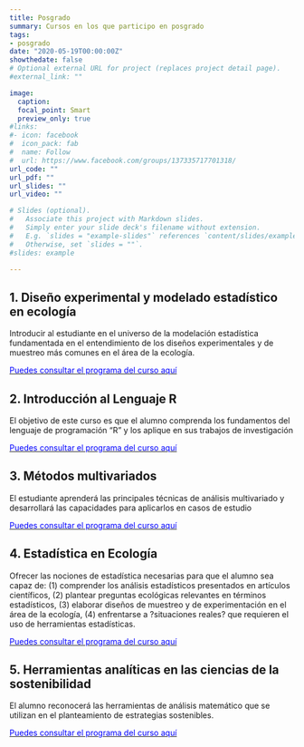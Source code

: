 ```yaml
---
title: Posgrado
summary: Cursos en los que participo en posgrado
tags:
- posgrado
date: "2020-05-19T00:00:00Z"
showthedate: false
# Optional external URL for project (replaces project detail page).
#external_link: ""

image:
  caption: 
  focal_point: Smart
  preview_only: true
#links:
#- icon: facebook
#  icon_pack: fab
#  name: Follow
#  url: https://www.facebook.com/groups/137335717701318/
url_code: ""
url_pdf: ""
url_slides: ""
url_video: ""

# Slides (optional).
#   Associate this project with Markdown slides.
#   Simply enter your slide deck's filename without extension.
#   E.g. `slides = "example-slides"` references `content/slides/example-slides.md`.
#   Otherwise, set `slides = ""`.
#slides: example

---
```



## 1. Diseño experimental y modelado estadístico en ecología

Introducir al estudiante en el universo de la modelación estadística fundamentada en el entendimiento de los diseños
experimentales y de muestreo más comunes en el área de la ecología.

 [<span style="color:blue">Puedes consultar el programa del curso aquí</span>](http://pcbiol.posgrado.unam.mx/programas_cursos/2020-1/dise%C3%B1o_experimental_y_modelado_estadistico_en_ecologia.pdf)

## 2. Introducción al Lenguaje R

El objetivo de este curso es que el alumno comprenda los fundamentos del lenguaje de programación “R” y los aplique en sus trabajos de investigación
 
 [<span style="color:blue">Puedes consultar el programa del curso aquí</span>](http://pcbiol.posgrado.unam.mx/programas_cursos/2020-2/introduccion_al_lenguaje__r.pdf)

##  3. Métodos multivariados

El estudiante aprenderá las principales técnicas de análisis multivariado y desarrollará las capacidades
para aplicarlos en casos de estudio

 [<span style="color:blue">Puedes consultar el programa del curso aquí</span>](http://pcbiol.posgrado.unam.mx/programas_cursos/2018-2/introduccion_al_estudio_de_los_metodos_multivariados.pdf)

## 4. Estadística en Ecología

Ofrecer las nociones de estadística necesarias para que el alumno sea capaz de: (1) comprender los análisis estadísticos
presentados en artículos científicos, (2) plantear preguntas ecológicas relevantes en términos estadísticos, (3) elaborar
diseños de muestreo y de experimentación en el área de la ecología, (4) enfrentarse a ?situaciones reales? que requieren
el uso de herramientas estadísticas.

[<span style="color:blue">Puedes consultar el programa del curso aquí</span>](http://pcbiol.posgrado.unam.mx/programas_cursos/2019-2/estadistica_en_ecologia.pdf)

## 5. Herramientas analíticas en las ciencias de la sostenibilidad

El alumno reconocerá las herramientas de análisis matemático que se utilizan en el planteamiento
de estrategias sostenibles.

 [<span style="color:blue">Puedes consultar el programa del curso aquí</span>](https://sostenibilidad.posgrado.unam.mx/media/cursos/2/herramientas_analiticas_en_las_ciencias_de_la_sostenibilidad.pdf)


